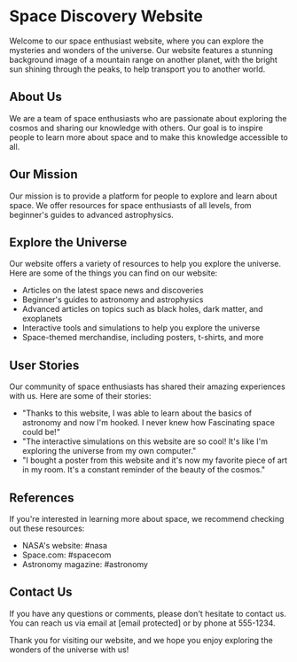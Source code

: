 <!--font:Poppins-->

# Space Discovery Website

Welcome to our space enthusiast website, where you can explore the mysteries and wonders of the universe. Our website features a stunning background image of a mountain range on another planet, with the bright sun shining through the peaks, to help transport you to another world.

## About Us

We are a team of space enthusiasts who are passionate about exploring the cosmos and sharing our knowledge with others. Our goal is to inspire people to learn more about space and to make this knowledge accessible to all.

## Our Mission

Our mission is to provide a platform for people to explore and learn about space. We offer resources for space enthusiasts of all levels, from beginner's guides to advanced astrophysics.

## Explore the Universe

Our website offers a variety of resources to help you explore the universe. Here are some of the things you can find on our website:

-   Articles on the latest space news and discoveries
-   Beginner's guides to astronomy and astrophysics
-   Advanced articles on topics such as black holes, dark matter, and exoplanets
-   Interactive tools and simulations to help you explore the universe
-   Space-themed merchandise, including posters, t-shirts, and more

## User Stories

Our community of space enthusiasts has shared their amazing experiences with us. Here are some of their stories:

-   "Thanks to this website, I was able to learn about the basics of astronomy and now I'm hooked. I never knew how Fas<wbr>ci<wbr>na<wbr>ting space could be!"
-   "The interactive simulations on this website are so cool! It's like I'm exploring the universe from my own computer."
-   "I bought a poster from this website and it's now my favorite piece of art in my room. It's a constant reminder of the beauty of the cosmos."

## References

If you're interested in learning more about space, we recommend checking out these resources:

-   NASA's website: #nasa
-   Space.com: #spacecom
-   Astronomy magazine: #astronomy

## Contact Us

If you have any questions or comments, please don't hesitate to contact us. You can reach us via email at [email protected] or by phone at 555-1234.

Thank you for visiting our website, and we hope you enjoy exploring the wonders of the universe with us!

<!--

Write me content for website with wallpaper which alt text is:

"A photograph of a mountain range on another planet, with the bright sun shining through the peaks."

The name/title of the page should not be 1:1 copy of the alt text but rather a real content of the website which is using this wallpaper.

- Use markdown format
- Start with heading
- Heading should be short and concise
- The content should look like a real website
- The website should not be about the wallpaper, wallpaper is just a related background
- Heading should be contain work "wallpaper" or "background"
- Include real sections like references, contact, user stories, etc. use things relevant to the page purpose.
- Feel free to use structure like headings, bullets, numbering, blockquotes, paragraphs, horizontal lines, etc.
- You can use formatting like bold or _italic_
- You can include UTF-8 emojis
- Links should be only #hash anchors (and you can refer to the document itself)
- Do not include images


---


# Explore the Mysteries of Space with Our Cosmic Adventure Wallpaper

Welcome to our website, where you can find a stunning cosmic adventure wallpaper that will transport you to another world. Our wallpaper features a breathtaking photograph of a mountain range on another planet, with the bright sun shining through the peaks.

## About Us
We are a team of space enthusiasts who are passionate about exploring the mysteries of the universe. Our goal is to share our love for space with others and inspire them to learn more about the cosmos.

## Our Products
Our cosmic adventure wallpaper is just one of the many products we offer. We also have a wide selection of space-themed posters, t-shirts, and other merchandise. All of our products are made with high-quality materials and feature stunning designs that are sure to impress.

## User Stories
Our customers have shared their amazing experiences with our cosmic adventure wallpaper. Here are some of their stories:

- "Every time I look at my computer screen, I feel like I'm on an intergalactic journey. This wallpaper is truly out of this world!"
- "I bought this wallpaper for my son's room, and he absolutely loves it. It's the perfect addition to his space-themed decor."
- "As an astrophysicist, I appreciate the beauty of the cosmos. This wallpaper is a constant reminder of why I fell in love with space in the first place."

## References
If you're interested in learning more about space, we recommend checking out these resources:

- NASA's website: #nasa
- Space.com: #spacecom
- Astronomy magazine: #astronomy

## Contact Us
If you have any questions or comments, please don't hesitate to contact us. You can reach us via email at [email protected] or by phone at 555-1234.

Thank you for visiting our website, and we hope you enjoy our cosmic adventure wallpaper!


---


Heading should not include word "wallpaper". The website should not be about the wallpaper itself, wallpaper is just a related background, rewrite whole content.


---


# Discover the Wonders of the Cosmos with Our Space Exploration Website

Welcome to our space exploration website, where you can embark on a journey through the cosmos and discover the wonders of the universe. Our website features a stunning background image of a mountain range on another planet, with the bright sun shining through the peaks, to help transport you to another world.

## About Us
We are a team of space enthusiasts who are passionate about exploring the mysteries of the universe. Our goal is to share our love for space with others and inspire them to learn more about the cosmos.

## Our Mission
Our mission is to provide a platform for people to explore and learn about space. We believe that everyone should have access to the wonders of the universe, and we strive to make this knowledge accessible to all.

## Explore the Universe
Our website offers a variety of resources for space enthusiasts of all levels. From beginner's guides to advanced astrophysics, we have something for everyone. Here are some of the things you can find on our website:

- Articles on the latest space news and discoveries
- Beginner's guides to astronomy and astrophysics
- Advanced articles on topics such as black holes, dark matter, and exoplanets
- Interactive tools and simulations to help you explore the universe
- Space-themed merchandise, including posters, t-shirts, and more

## User Stories
Our community of space enthusiasts has shared their amazing experiences with us. Here are some of their stories:

- "Thanks to this website, I was able to learn about the basics of astronomy and now I'm hooked. I never knew how Fas<wbr>ci<wbr>na<wbr>ting space could be!"
- "The interactive simulations on this website are so cool! It's like I'm exploring the universe from my own computer."
- "I bought a poster from this website and it's now my favorite piece of art in my room. It's a constant reminder of the beauty of the cosmos."

## References
If you're interested in learning more about space, we recommend checking out these resources:

- NASA's website: #nasa
- Space.com: #spacecom
- Astronomy magazine: #astronomy

## Contact Us
If you have any questions or comments, please don't hesitate to contact us. You can reach us via email at [email protected] or by phone at 555-1234.

Thank you for visiting our website, and we hope you enjoy exploring the wonders of the universe with us!


---


Heading is too long, rewrite whole content.


---


# Explore the Universe with Our Space Enthusiast Website

Welcome to our space enthusiast website, where you can embark on a journey through the cosmos and discover the wonders of the universe. Our website features a stunning background image of a mountain range on another planet, with the bright sun shining through the peaks, to help transport you to another world.

## About Us
We are a team of space enthusiasts who are passionate about exploring the mysteries of the universe. Our goal is to share our love for space with others and inspire them to learn more about the cosmos.

## Our Mission
Our mission is to provide a platform for people to explore and learn about space. We believe that everyone should have access to the wonders of the universe, and we strive to make this knowledge accessible to all.

## Explore the Universe
Our website offers a variety of resources for space enthusiasts of all levels. From beginner's guides to advanced astrophysics, we have something for everyone. Here are some of the things you can find on our website:

- Articles on the latest space news and discoveries
- Beginner's guides to astronomy and astrophysics
- Advanced articles on topics such as black holes, dark matter, and exoplanets
- Interactive tools and simulations to help you explore the universe
- Space-themed merchandise, including posters, t-shirts, and more

## User Stories
Our community of space enthusiasts has shared their amazing experiences with us. Here are some of their stories:

- "Thanks to this website, I was able to learn about the basics of astronomy and now I'm hooked. I never knew how Fas<wbr>ci<wbr>na<wbr>ting space could be!"
- "The interactive simulations on this website are so cool! It's like I'm exploring the universe from my own computer."
- "I bought a poster from this website and it's now my favorite piece of art in my room. It's a constant reminder of the beauty of the cosmos."

## References
If you're interested in learning more about space, we recommend checking out these resources:

- NASA's website: #nasa
- Space.com: #spacecom
- Astronomy magazine: #astronomy

## Contact Us
If you have any questions or comments, please don't hesitate to contact us. You can reach us via email at [email protected] or by phone at 555-1234.

Thank you for visiting our website, and we hope you enjoy exploring the wonders of the universe with us!


---


Heading is too long, rewrite whole content.


---


# Our Space Enthusiast Website: Explore the Wonders of the Universe

Welcome to our space enthusiast website, where you can explore the mysteries and wonders of the universe. Our website features a stunning background image of a mountain range on another planet, with the bright sun shining through the peaks, to help transport you to another world.

## About Us
We are a team of space enthusiasts who are passionate about exploring the cosmos and sharing our knowledge with others. Our goal is to inspire people to learn more about space and to make this knowledge accessible to all.

## Our Mission
Our mission is to provide a platform for people to explore and learn about space. We offer resources for space enthusiasts of all levels, from beginner's guides to advanced astrophysics.

## Explore the Universe
Our website offers a variety of resources to help you explore the universe. Here are some of the things you can find on our website:

- Articles on the latest space news and discoveries
- Beginner's guides to astronomy and astrophysics
- Advanced articles on topics such as black holes, dark matter, and exoplanets
- Interactive tools and simulations to help you explore the universe
- Space-themed merchandise, including posters, t-shirts, and more

## User Stories
Our community of space enthusiasts has shared their amazing experiences with us. Here are some of their stories:

- "Thanks to this website, I was able to learn about the basics of astronomy and now I'm hooked. I never knew how Fas<wbr>ci<wbr>na<wbr>ting space could be!"
- "The interactive simulations on this website are so cool! It's like I'm exploring the universe from my own computer."
- "I bought a poster from this website and it's now my favorite piece of art in my room. It's a constant reminder of the beauty of the cosmos."

## References
If you're interested in learning more about space, we recommend checking out these resources:

- NASA's website: #nasa
- Space.com: #spacecom
- Astronomy magazine: #astronomy

## Contact Us
If you have any questions or comments, please don't hesitate to contact us. You can reach us via email at [email protected] or by phone at 555-1234.

Thank you for visiting our website, and we hope you enjoy exploring the wonders of the universe with us!


---


Write me a Google font which is best fitting for the website.

Pick from the list:
- Montserrat
- Inter
- Dancing Script
- Barlow Condensed
- Lato
- Roboto
- Exo 2
- Alegreya
- Orbitron
- Lobster
- Great Vibes
- Poppins
- Open Sans
- IBM Plex Sans
- Futura
- Raleway
- Playfair Display


Write just the font name nothing else.


---


Poppins

-->
